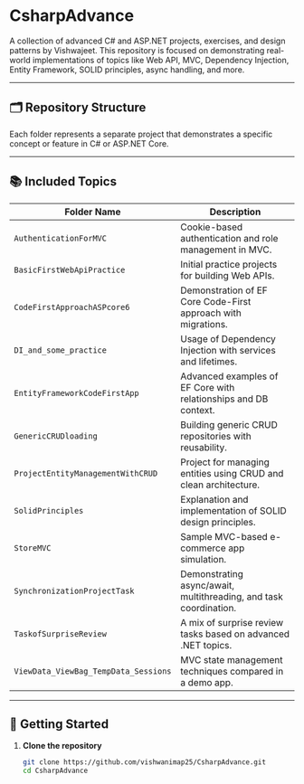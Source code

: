 # CsharpAdvance

A collection of advanced C# and ASP.NET projects, exercises, and design patterns by Vishwajeet. This repository is focused on demonstrating real-world implementations of topics like Web API, MVC, Dependency Injection, Entity Framework, SOLID principles, async handling, and more.

---

## 🗂️ Repository Structure


Each folder represents a separate project that demonstrates a specific concept or feature in C# or ASP.NET Core.

---

## 📚 Included Topics

| Folder Name                          | Description |
|--------------------------------------|-------------|
| `AuthenticationForMVC`              | Cookie-based authentication and role management in MVC. |
| `BasicFirstWebApiPractice`          | Initial practice projects for building Web APIs. |
| `CodeFirstApproachASPcore6`         | Demonstration of EF Core Code-First approach with migrations. |
| `DI_and_some_practice`              | Usage of Dependency Injection with services and lifetimes. |
| `EntityFrameworkCodeFirstApp`       | Advanced examples of EF Core with relationships and DB context. |
| `GenericCRUDloading`                | Building generic CRUD repositories with reusability. |
| `ProjectEntityManagementWithCRUD`   | Project for managing entities using CRUD and clean architecture. |
| `SolidPrinciples`                   | Explanation and implementation of SOLID design principles. |
| `StoreMVC`                          | Sample MVC-based e-commerce app simulation. |
| `SynchronizationProjectTask`        | Demonstrating async/await, multithreading, and task coordination. |
| `TaskofSurpriseReview`              | A mix of surprise review tasks based on advanced .NET topics. |
| `ViewData_ViewBag_TempData_Sessions`| MVC state management techniques compared in a demo app. |

---

## 🚀 Getting Started

1. **Clone the repository**
   ```bash
   git clone https://github.com/vishwanimap25/CsharpAdvance.git
   cd CsharpAdvance
